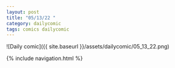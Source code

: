 ```yaml
---
layout: post
title: "05/13/22 "
category: dailycomic
tags: comics dailycomic
---
```

![Daily comic]({{ site.baseurl }}/assets/dailycomic/05_13_22.png)

{% include navigation.html %}

